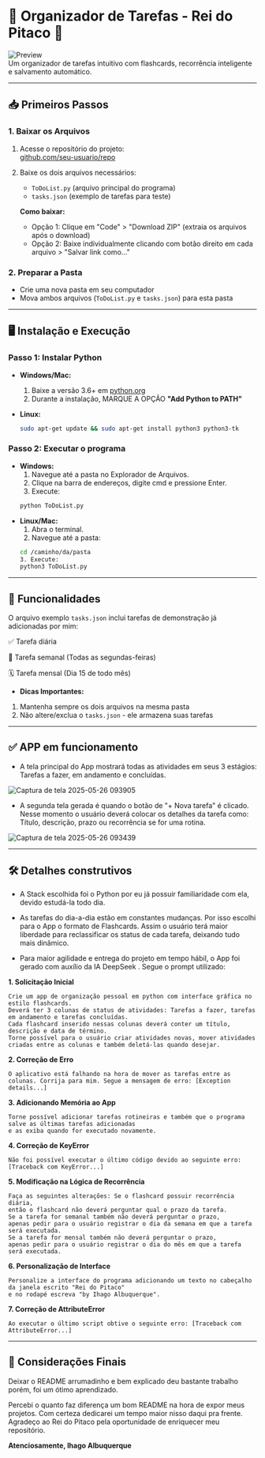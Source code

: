 # 🚀 Organizador de Tarefas - Rei do Pitaco 👑

![Preview](https://img.shields.io/badge/Status-Pronto%20para%20Uso-brightgreen)  
Um organizador de tarefas intuitivo com flashcards, recorrência inteligente e salvamento automático.

---

## 📥 Primeiros Passos

### **1. Baixar os Arquivos**
1. Acesse o repositório do projeto:  
   [github.com/seu-usuario/repo](https://github.com/Ih4go/organizador-de-tarefas)
2. Baixe os dois arquivos necessários:
   - `ToDoList.py` (arquivo principal do programa)
   - `tasks.json` (exemplo de tarefas para teste)

   **Como baixar:**  
   - Opção 1: Clique em "Code" > "Download ZIP" (extraia os arquivos após o download)
   - Opção 2: Baixe individualmente clicando com botão direito em cada arquivo > "Salvar link como..."

### **2. Preparar a Pasta**
- Crie uma nova pasta em seu computador
- Mova ambos arquivos (`ToDoList.py` e `tasks.json`) para esta pasta

---

## 🖥️ Instalação e Execução

### **Passo 1: Instalar Python**
- **Windows/Mac:**
  1. Baixe a versão 3.6+ em [python.org](https://www.python.org/downloads/)
  2. Durante a instalação, MARQUE A OPÇÃO **"Add Python to PATH"**

- **Linux:**
  ```bash
  sudo apt-get update && sudo apt-get install python3 python3-tk

### **Passo 2: Executar o programa**
- **Windows:**
  1. Navegue até a pasta no Explorador de Arquivos.
  2. Clique na barra de endereços, digite cmd e pressione Enter.
  3. Execute:
  ```cmd
  python ToDoList.py

- **Linux/Mac:**
  1. Abra o terminal.
  2. Navegue até a pasta:
  ```bash
  cd /caminho/da/pasta
  3. Execute:
  python3 ToDoList.py

---


## 🧩 Funcionalidades

O arquivo exemplo `tasks.json` inclui tarefas de demonstração já adicionadas por mim:

✅ Tarefa diária

📅 Tarefa semanal (Todas as segundas-feiras)

🗓️ Tarefa mensal (Dia 15 de todo mês)

- **Dicas Importantes:**
1. Mantenha sempre os dois arquivos na mesma pasta
2. Não altere/exclua o `tasks.json` - ele armazena suas tarefas


---


## ✅ APP em funcionamento

- A tela principal do App mostrará todas as atividades em seus 3 estágios: Tarefas a fazer, em andamento e concluídas.

![Captura de tela 2025-05-26 093905](https://github.com/user-attachments/assets/a3ac19cb-f7fa-4225-b6ee-d199c52e179b)

- A segunda tela gerada é quando o botão de "+ Nova tarefa" é clicado. 
Nesse momento o usuário deverá colocar os detalhes da tarefa como: Título, descrição, prazo ou recorrência se for uma rotina.

![Captura de tela 2025-05-26 093439](https://github.com/user-attachments/assets/03ff3eb1-a2cf-4480-92f1-6460b0df07fe)


---


## 🛠️ Detalhes construtivos

- A Stack escolhida foi o Python por eu já possuir familiaridade com ela, devido estudá-la todo dia.
  
- As tarefas do dia-a-dia estão em constantes mudanças. Por isso escolhi para o App o formato de Flashcards.
  Assim o usuário terá maior liberdade para reclassificar os status de cada tarefa, deixando tudo mais dinâmico.
  
- Para maior agilidade e entrega do projeto em tempo hábil, o App foi gerado com auxílio da IA DeepSeek .
Segue o prompt utilizado:

**1. Solicitação Inicial**
```Prompt:
Crie um app de organização pessoal em python com interface gráfica no estilo flashcards.
Deverá ter 3 colunas de status de atividades: Tarefas a fazer, tarefas em andamento e tarefas concluídas.
Cada flashcard inserido nessas colunas deverá conter um título, descrição e data de término.
Torne possível para o usuário criar atividades novas, mover atividades criadas entre as colunas e também deletá-las quando desejar.

```

**2. Correção de Erro**
```Prompt:
O aplicativo está falhando na hora de mover as tarefas entre as colunas. Corrija para mim. Segue a mensagem de erro: [Exception details...]

```

**3. Adicionando Memória ao App**
```Prompt:
Torne possível adicionar tarefas rotineiras e também que o programa salve as últimas tarefas adicionadas
e as exiba quando for executado novamente.

```
**4. Correção de KeyError**
```Prompt:
Não foi possível executar o último código devido ao seguinte erro: [Traceback com KeyError...]

```
**5. Modificação na Lógica de Recorrência**
```Prompt:
Faça as seguintes alterações: Se o flashcard possuir recorrência diária,
então o flashcard não deverá perguntar qual o prazo da tarefa.
Se a tarefa for semanal também não deverá perguntar o prazo,
apenas pedir para o usuário registrar o dia da semana em que a tarefa será executada.
Se a tarefa for mensal também não deverá perguntar o prazo,
apenas pedir para o usuário registrar o dia do mês em que a tarefa será executada.

```
**6. Personalização de Interface**
```Prompt:
Personalize a interface do programa adicionando um texto no cabeçalho da janela escrito "Rei do Pitaco"
e no rodapé escreva "by Ihago Albuquerque".

```
**7. Correção de AttributeError**
```Prompt:
Ao executar o último script obtive o seguinte erro: [Traceback com AttributeError...]
```


---


## 🤝 Considerações Finais
Deixar o README arrumadinho e bem explicado deu bastante trabalho porém, foi um ótimo aprendizado.


Percebi o quanto faz diferença um bom README na hora de expor meus projetos. Com certeza dedicarei um tempo maior nisso daqui pra frente.
Agradeço ao Rei do Pitaco pela oportunidade de enriquecer meu repositório.


**Atenciosamente, Ihago Albuquerque**
